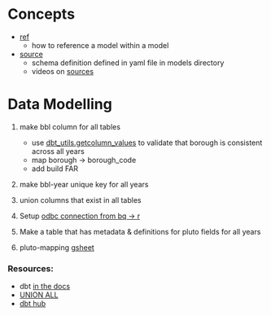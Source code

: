 # Concepts  
- [ref](https://docs.getdbt.com/reference/dbt-jinja-functions/ref)
    - how to reference a model within a model
- [source](https://docs.getdbt.com/docs/building-a-dbt-project/using-sources)
    - schema definition defined in yaml file in models directory
    - videos on [sources](https://courses.getdbt.com/courses/take/fundamentals/lessons/17704147-reorganize-your-project)

# Data Modelling

1. make bbl column for all tables
    - use [dbt_utils.getcolumn_values](https://github.com/dbt-labs/dbt-utils/tree/0.7.0/#get_column_values-source) to validate that borough is consistent across all years
    - map borough -> borough_code
    - add build FAR

1. make bbl-year unique key for all years
1. union columns that exist in all tables

1. Setup [odbc connection from bq -> r](https://bigrquery.r-dbi.org/)
1. Make a table that has metadata & definitions for pluto fields for all years
1. pluto-mapping [gsheet](https://docs.google.com/spreadsheets/d/1_9sEzZpoc7u1BDc6kbxC2Vna08gg8Fni_Ip5CBcupKk/edit#gid=0)


### Resources:
-  dbt [in the docs](https://docs.getdbt.com/docs/introduction)
- [UNION ALL](https://discourse.getdbt.com/t/unioning-identically-structured-data-sources/921)
- [dbt hub](https://hub.getdbt.com/dbt-labs/dbt_utils/latest/)
